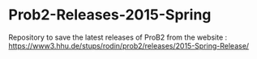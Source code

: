 # Prob2-Releases-2015-Spring
Repository to save the latest releases of ProB2 from the website : https://www3.hhu.de/stups/rodin/prob2/releases/2015-Spring-Release/
